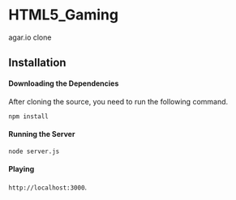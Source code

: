 # HTML5_Gaming

agar.io clone

## Installation
#### Downloading the Dependencies
After cloning the source, you need to run the following command.

```
npm install
```

#### Running the Server
```
node server.js
```

#### Playing
`http://localhost:3000`.
